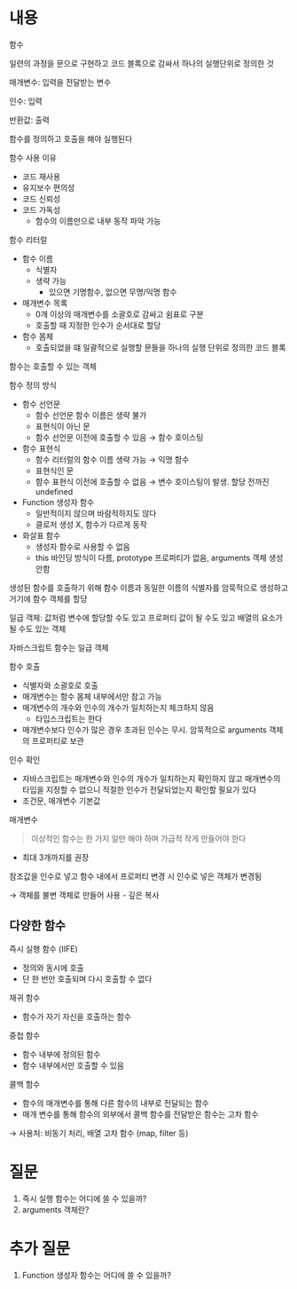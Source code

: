 # 내용

함수

일련의 과정을 문으로 구현하고 코드 블록으로 감싸서 하나의 실행단위로 정의한 것

매개변수: 입력을 전달받는 변수

인수: 입력

반환값: 출력

함수를 정의하고 호출을 해야 실행된다

함수 사용 이유

- 코드 재사용
- 유지보수 편의성
- 코드 신뢰성
- 코드 가독성
    - 함수의 이름만으로 내부 동작 파악 가능

함수 리터럴

- 함수 이름
    - 식별자
    - 생략 가능
        - 있으면 기명함수, 없으면 무명/익명 함수
- 매개변수 목록
    - 0개 이상의 매개변수를 소괄호로 감싸고 쉼표로 구분
    - 호출할 때 지정한 인수가 순서대로 할당
- 함수 몸체
    - 호출되었을 떄 일괄적으로 실행할 문들을 하나의 실행 단위로 정의한 코드 블록

함수는 호출할 수 있는 객체

함수 정의 방식

- 함수 선언문
    - 함수 선언문 함수 이름은 생략 불가
    - 표현식이 아닌 문
    - 함수 선언문 이전에 호출할 수 있음 → 함수 호이스팅
- 함수 표현식
    - 함수 리터럴의 함수 이름 생략 가능 → 익명 함수
    - 표현식인 문
    - 함수 표현식 이전에 호출할 수 없음 → 변수 호이스팅이 발생. 할당 전까진 undefined
- Function 생성자 함수
    - 일반적이지 않으며 바람적하지도 않다
    - 클로저 생성 X, 함수가 다르게 동작
- 화살표 함수
    - 생성자 함수로 사용할 수 없음
    - this 바인딩 방식이 다름, prototype 프로퍼티가 없음, arguments 객체 생성 안함

생성된 함수를 호출하기 위해 함수 이름과 동일한 이름의 식별자를 암묵적으로 생성하고 거기에 함수 객체를 할당

일급 객체: 값처럼 변수에 할당할 수도 있고 프로퍼티 값이 될 수도 있고 배열의 요소가 될 수도 있는 객체

자바스크립트 함수는 일급 객체

함수 호출

- 식별자와 소괄호로 호출
- 매개변수는 함수 몸체 내부에서만 참고 가능
- 매개변수의 개수와 인수의 개수가 일치하는지 체크하지 않음
    - 타입스크립트는 한다
- 매개변수보다 인수가 많은 경우 초과된 인수는 무시. 암묵적으로 arguments 객체의 프로퍼티로 보관

인수 확인

- 자바스크립트는 매개변수와 인수의 개수가 일치하는지 확인하지 않고 매개변수의 타입을 지정할 수 없으니 적절한 인수가 전달되었는지 확인할 필요가 있다
- 조건문, 매개변수 기본값

매개변수

> 이상적인 함수는 한 가지 일만 해야 하며 가급적 작게 만들어야 한다
> 
- 최대 3개까지를 권장

참조값을 인수로 넣고 함수 내에서 프로퍼티 변경 시 인수로 넣은 객체가 변경됨

→ 객체를 불변 객체로 만들어 사용 - 깊은 복사

## 다양한 함수

즉시 실행 함수 (IIFE)

- 정의와 동시에 호출
- 단 한 번만 호출되며 다시 호출할 수 없다

재귀 함수

- 함수가 자기 자신을 호출하는 함수

중첩 함수

- 함수 내부에 정의된 함수
- 함수 내부에서만 호출할 수 있음

콜백 함수

- 함수의 매개변수를 통해 다른 함수의 내부로 전달되는 함수
- 매개 변수를 통해 함수의 외부에서 콜백 함수를 전달받은 함수는 고차 함수

→ 사용처: 비동기 처리, 배열 고차 함수 (map, filter 등)

# 질문

1. 즉시 실행 함수는 어디에 쓸 수 있을까?
2. arguments 객체란?

# 추가 질문

1. Function 생성자 함수는 어디에 쓸 수 있을까?
